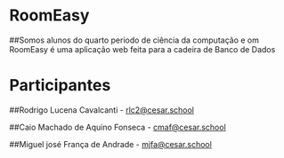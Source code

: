 # RoomEasy

##Somos alunos do quarto periodo de ciência da computação e om RoomEasy é uma aplicação web feita para a cadeira de Banco de Dados

# Participantes

##Rodrigo Lucena Cavalcanti - rlc2@cesar.school

##Caio Machado de Aquino Fonseca - cmaf@cesar.school

##Miguel josé  França de Andrade - mjfa@cesar.school
